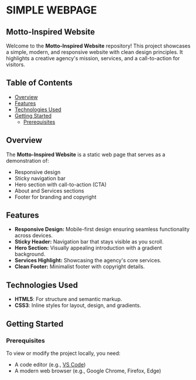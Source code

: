 # SIMPLE WEBPAGE
## Motto-Inspired Website
Welcome to the **Motto-Inspired Website** repository! This project showcases a simple, modern, and responsive website with clean design principles. It highlights a creative agency's mission, services, and a call-to-action for visitors.

## Table of Contents
- [Overview](#overview)
- [Features](#features)
- [Technologies Used](#technologies-used)
- [Getting Started](#getting-started)
  - [Prerequisites](#prerequisites)


## Overview
The **Motto-Inspired Website** is a static web page that serves as a demonstration of:
- Responsive design
- Sticky navigation bar
- Hero section with call-to-action (CTA)
- About and Services sections
- Footer for branding and copyright

## Features
- **Responsive Design:** Mobile-first design ensuring seamless functionality across devices.
- **Sticky Header:** Navigation bar that stays visible as you scroll.
- **Hero Section:** Visually appealing introduction with a gradient background.
- **Services Highlight:** Showcasing the agency's core services.
- **Clean Footer:** Minimalist footer with copyright details.

## Technologies Used
- **HTML5**: For structure and semantic markup.
- **CSS3**: Inline styles for layout, design, and gradients.

## Getting Started

### Prerequisites
To view or modify the project locally, you need:
- A code editor (e.g., [VS Code](https://code.visualstudio.com/))
- A modern web browser (e.g., Google Chrome, Firefox, Edge)

